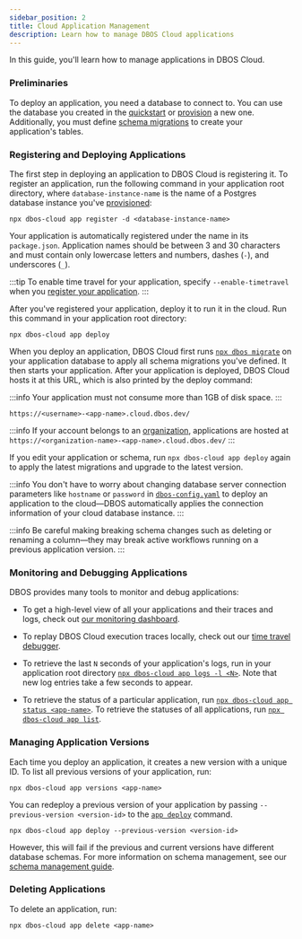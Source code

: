 ```yaml
---
sidebar_position: 2
title: Cloud Application Management
description: Learn how to manage DBOS Cloud applications
---
```


In this guide, you'll learn how to manage applications in DBOS Cloud.

### Preliminaries

To deploy an application, you need a database to connect to.
You can use the database you created in the [quickstart](../getting-started/quickstart.md) or [provision](./database-management.md#provisioning-database-instances) a new one.
Additionally, you must define [schema migrations](./database-management.md#database-schema-management) to create your application's tables.

### Registering and Deploying Applications

The first step in deploying an application to DBOS Cloud is registering it.
To register an application, run the following command in your application root directory, where `database-instance-name` is the name of a Postgres database instance you've [provisioned](./database-management.md#provisioning-database-instances):

```
npx dbos-cloud app register -d <database-instance-name>
```

Your application is automatically registered under the name in its `package.json`.
Application names should be between 3 and 30 characters and must contain only lowercase letters and numbers, dashes (`-`), and underscores (`_`).

:::tip
To enable time travel for your application, specify `--enable-timetravel` when you [register your application](../api-reference/cloud-cli#npx-dbos-cloud-app-register).
:::

After you've registered your application, deploy it to run it in the cloud.
Run this command in your application root directory:

```
npx dbos-cloud app deploy
```

When you deploy an application, DBOS Cloud first runs [`npx dbos migrate`](../api-reference/cli.md#npx-dbos-migrate) on your application database to apply all schema migrations you've defined.
It then starts your application.
After your application is deployed, DBOS Cloud hosts it at this URL, which is also printed by the deploy command:

:::info
Your application must not consume more than 1GB of disk space.
:::

```
https://<username>-<app-name>.cloud.dbos.dev/
```

:::info
If your account belongs to an [organization](./account-management.md#organization-management), applications are hosted at `https://<organization-name>-<app-name>.cloud.dbos.dev/`
:::

If you edit your application or schema, run `npx dbos-cloud app deploy` again to apply the latest migrations and upgrade to the latest version.

:::info
You don't have to worry about changing database server connection parameters like `hostname` or `password` in [`dbos-config.yaml`](../api-reference/configuration.md) to deploy an application to the cloud&#8212;DBOS automatically applies the connection information of your cloud database instance.
:::

:::info
Be careful making breaking schema changes such as deleting or renaming a column&#8212;they may break active workflows running on a previous application version.
:::

### Monitoring and Debugging Applications

DBOS provides many tools to monitor and debug applications:

- To get a high-level view of all your applications and their traces and logs, check out [our monitoring dashboard](./monitoring-dashboard).

- To replay DBOS Cloud execution traces locally, check out our [time travel debugger](./timetravel-debugging).

- To retrieve the last `N` seconds of your application's logs, run in your application root directory [`npx dbos-cloud app logs -l <N>`](../api-reference/cloud-cli.md#npx-dbos-cloud-app-logs). Note that new log entries take a few seconds to appear.

- To retrieve the status of a particular application, run [`npx dbos-cloud app status <app-name>`](../api-reference/cloud-cli.md#npx-dbos-cloud-app-status). To retrieve the statuses of all applications, run [`npx dbos-cloud app list`](../api-reference/cloud-cli.md#npx-dbos-cloud-app-list).

### Managing Application Versions

Each time you deploy an application, it creates a new version with a unique ID.
To list all previous versions of your application, run:

```
npx dbos-cloud app versions <app-name>
```

You can redeploy a previous version of your application by passing `--previous-version <version-id>` to the [`app deploy`](../api-reference/cloud-cli.md#npx-dbos-cloud-app-deploy) command.

```
npx dbos-cloud app deploy --previous-version <version-id>
```

However, this will fail if the previous and current versions have different database schemas.
For more information on schema management, see our [schema management guide](./database-management.md#database-schema-management).


### Deleting Applications

To delete an application, run:

```
npx dbos-cloud app delete <app-name>
```
